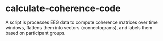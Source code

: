 # calculate-coherence-code
A script is processes EEG data to compute coherence matrices over time windows, flattens them into vectors (connectograms), and labels them based on participant groups. 
